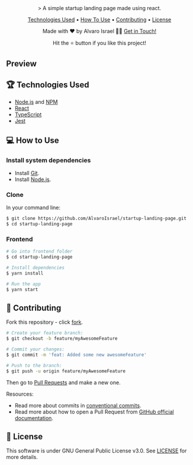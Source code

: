 <div align="center">
> A simple startup landing page made using react.

<p>
  <a href="#-technologies-used">Technologies Used</a> •
  <a href="#-how-to-use">How To Use</a> •
  <a href="#-contributing">Contributing</a> •
  <a href="#-license">License</a>
</p>

<p>Made with ❤️ by Alvaro Israel 👏🏻 <a href="https://www.linkedin.com/in/alvaroisraeldesenvolvedor/">Get in Touch!</a></p>
<p>Hit the ⭐️ button if you like this project!</p>
</div>

## Preview

## 🏆 Technologies Used

- [Node.js](https://nodejs.org/en/) and [NPM](http://npmjs.com)
- [React](https://github.com/facebook/react/)
- [TypeScript](https://www.typescriptlang.org/)
- [Jest](https://jestjs.io/)

## 💻 How to Use

### **Install system dependencies**

- Install [Git](https://git-scm.com).
- Install [Node.js](https://nodejs.org/en/download/).

### **Clone**

In your command line:

```bash
$ git clone https://github.com/AlvaroIsrael/startup-landing-page.git
$ cd startup-landing-page
```

### **Frontend**

```bash
# Go into frontend folder
$ cd startup-landing-page

# Install dependencies
$ yarn install

# Run the app
$ yarn start
```

## 🤝 Contributing

Fork this repository - click [fork][].

```bash
# Create your feature branch:
$ git checkout -b feature/myAwesomeFeature

# Commit your changes:
$ git commit -m 'feat: Added some new awesomeFeature'

# Push to the branch:
$ git push -u origin feature/myAwesomeFeature
```

Then go to [Pull Requests][] and make a new one.

Resources:

- Read more about commits in [conventional commits][].
- Read more about how to open a Pull Request from [GitHub official documentation][].

[fork]: https://github.com/AlvaroIsrael/startup-landing-page/fork

[Pull Requests]: https://github.com/AlvaroIsrael/startup-landing-page/pulls

[conventional commits]: https://www.conventionalcommits.org/en/v1.0.0/

[GitHub official documentation]: https://docs.github.com/en/github/collaborating-with-pull-requests/proposing-changes-to-your-work-with-pull-requests/creating-a-pull-request

## 📝 License

This software is under GNU General Public License v3.0. See [LICENSE](LICENSE.md) for more details.
